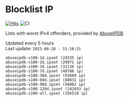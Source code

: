 # Blocklist IP

[![Hits](https://hits.seeyoufarm.com/api/count/incr/badge.svg?url=https%3A%2F%2Fgithub.com%2Fborestad%2Fblocklist-ip%2F&count_bg=%2379C83D&title_bg=%23555555&icon=&icon_color=%23E7E7E7&title=hits&edge_flat=false)](https://hits.seeyoufarm.com)  ![CI](https://img.shields.io/github/workflow/status/borestad/blocklist-ip/CI?style=flat-square)

Lists with worst IPv4 offenders, provided by [AbuseIPDB](https://www.abuseipdb.com/)

<!-- FOOTER-PLACEHOLDER -->
Updated every 5 hours<br>
Last update: `2023-08-28 - 15:18:21`
```
abuseipdb-s100-1d.ipset (24335 ip)
abuseipdb-s100-2d.ipset (28971 ip)
abuseipdb-s100-3d.ipset (32136 ip)
abuseipdb-s100-7d.ipset (40786 ip)
abuseipdb-s100-30d.ipset (63669 ip)
abuseipdb-s100-60d.ipset (88031 ip)
abuseipdb-s100-90d.ipset (94082 ip)
abuseipdb-s100-120d.ipset (142653 ip)
abuseipdb-s100-all.ipset (356519 ip)
```
